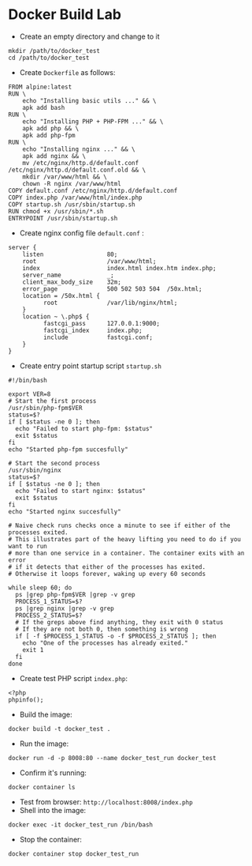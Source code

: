 # Docker Build Lab
* Create an empty directory and change to it
```
mkdir /path/to/docker_test
cd /path/to/docker_test
```
* Create `Dockerfile` as follows:
```
FROM alpine:latest
RUN \
    echo "Installing basic utils ..." && \
    apk add bash
RUN \
    echo "Installing PHP + PHP-FPM ..." && \
    apk add php && \
    apk add php-fpm
RUN \
    echo "Installing nginx ..." && \
    apk add nginx && \
    mv /etc/nginx/http.d/default.conf /etc/nginx/http.d/default.conf.old && \
    mkdir /var/www/html && \
    chown -R nginx /var/www/html
COPY default.conf /etc/nginx/http.d/default.conf
COPY index.php /var/www/html/index.php
COPY startup.sh /usr/sbin/startup.sh
RUN chmod +x /usr/sbin/*.sh
ENTRYPOINT /usr/sbin/startup.sh
```
* Create nginx config file `default.conf` :
```
server {
    listen                  80;
    root                    /var/www/html;
    index                   index.html index.htm index.php;
    server_name             _;
    client_max_body_size    32m;
    error_page              500 502 503 504  /50x.html;
    location = /50x.html {
          root              /var/lib/nginx/html;
    }
    location ~ \.php$ {
          fastcgi_pass      127.0.0.1:9000;
          fastcgi_index     index.php;
          include           fastcgi.conf;
    }
}
```
* Create entry point startup script `startup.sh`
```
#!/bin/bash

export VER=8
# Start the first process
/usr/sbin/php-fpm$VER
status=$?
if [ $status -ne 0 ]; then
  echo "Failed to start php-fpm: $status"
  exit $status
fi
echo "Started php-fpm succesfully"

# Start the second process
/usr/sbin/nginx
status=$?
if [ $status -ne 0 ]; then
  echo "Failed to start nginx: $status"
  exit $status
fi
echo "Started nginx succesfully"

# Naive check runs checks once a minute to see if either of the processes exited.
# This illustrates part of the heavy lifting you need to do if you want to run
# more than one service in a container. The container exits with an error
# if it detects that either of the processes has exited.
# Otherwise it loops forever, waking up every 60 seconds

while sleep 60; do
  ps |grep php-fpm$VER |grep -v grep
  PROCESS_1_STATUS=$?
  ps |grep nginx |grep -v grep
  PROCESS_2_STATUS=$?
  # If the greps above find anything, they exit with 0 status
  # If they are not both 0, then something is wrong
  if [ -f $PROCESS_1_STATUS -o -f $PROCESS_2_STATUS ]; then
    echo "One of the processes has already exited."
    exit 1
  fi
done
```
* Create test PHP script `index.php`:
```
<?php
phpinfo();
```
* Build the image:
```
docker build -t docker_test .
```
* Run the image:
```
docker run -d -p 8008:80 --name docker_test_run docker_test
```
* Confirm it's running:
```
docker container ls
```
* Test from browser: `http://localhost:8008/index.php`
* Shell into the image:
```
docker exec -it docker_test_run /bin/bash
```
* Stop the container:
```
docker container stop docker_test_run
```
